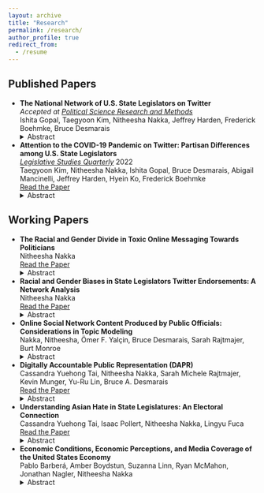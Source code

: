 ```yaml
---
layout: archive
title: "Research"
permalink: /research/
author_profile: true
redirect_from:
  - /resume
---
```


## Published Papers

- **The National Network of U.S. State Legislators on Twitter** <br> _Accepted at <ins>Political Science Research and Methods</ins>_ <br> Ishita Gopal, Taegyoon Kim, Nitheesha Nakka, Jeffrey Harden, Frederick Boehmke, Bruce Desmarais <br> 
  <details close><summary>Abstract</summary>
  <i>A lot of attention has been paid to studying the online activity of the members of the United States Congress. This scrutiny has not been extended to state legislators. Very few studies exist which catalogue why state legislators connect and communicate with one another online in the ways they do. Inspired by this question and building on studies which have analyzed online communication of members of national legislatures, this paper aims to systematically analyze state legislator relationships in the online environment. We collect original data for 4000+ legislators and study patterns of connection and communication of state legislators on Twitter. The results from this study will help better understand what motivates tie formation in the online environment and if these patterns of connection conform to or can predict offline relationships. We test the impact of variables such as party affiliation, state, chamber, cohort, gender, and policy area focus on the organization of these online networks. We look at three main types of networks that can arise due to participation on Twitter - follower, retweets and mentions. We also aggregate the ties to infer dynamics between states.</i>
  </details>
- **Attention to the COVID-19 Pandemic on Twitter: Partisan Differences among U.S. State Legislators** <br> _<ins>Legislative Studies Quarterly</ins>_ 2022 <br> Taegyoon Kim, Nitheesha Nakka, Ishita Gopal, Bruce Desmarais, Abigail Mancinelli, Jeffrey Harden, Hyein Ko, Frederick Boehmke <br> [Read the Paper](https://onlinelibrary.wiley.com/doi/10.1111/lsq.12367)
  <details close><summary>Abstract</summary>
  <i>Subnational governments in the United States have taken the lead on many aspects of the response to the COVID-19 pandemic. Variation in government activity across states offers the opportunity to analyze responses in comparable settings. We study a common and informative activity among state officials—state legislators’ attention to the pandemic on Twitter. We find that legislators’ attention to the pandemic strongly correlates with the number of cases in the legislator’s state, the national count of new deaths, and the number of pandemic-related public policies passed within the legislator’s state. Furthermore, we find that the degree of responsiveness to pandemic indicators differs significantly across political parties, with Republicans exhibiting weaker responses, on average. Lastly, we find significant differences in the content of tweets about the pandemic by Democratic and Republican legislators, with Democrats focused on health indicators and impacts, and Republicans focused on business impacts and opening the economy.</i>
  </details>


## Working Papers

- **The Racial and Gender Divide in Toxic Online Messaging Towards Politicians** <br> Nitheesha Nakka <br> [Read the Paper](https://osf.io/dvsne)
  <details close><summary>Abstract</summary>
  <i>Research on American politicians show that high profile minority politicians, and Republicans often face significantly higher rates of uncivil speech online. I expand on this research by examining the intersectional experience of gender and race at the state legislator level. Previous studies investigate behaviors towards federal representatives; however, local politicians have more day-to-day interactions with constituents which poses a greater risk to both online and offline violence. For this study, I use the Google Perspective API, a machine learning model that evaluates text to produce a continuous measure of toxicity; therefore, capturing the most authentically toxic tweets. Furthermore, this study encapsulates tweets mentioning legislators across all fifty states posted during the month of January 2021. In this way I capture the racial and gender biases in toxicity towards legislators during a notably violent exchange of political power in American history. I use a binomial logistic regression and ultimately do not find any evidence of a relationship between legislator identity and online toxicity directed towards them. There is a participatory effect in that legislators who tweet toxic tweets are more likely to receive toxic tweets in return. In sum, this study uses state-of-the-art methodology to detail how online toxicity towards subnational political elites is shaped.</i>
  </details>
- **Racial and Gender Biases in State Legislators Twitter Endorsements: A Network Analysis** <br> Nitheesha Nakka <br> [Read the Paper](https://osf.io/sqmx2)
  <details close><summary>Abstract</summary>
  <i>Endorsements contribute to electoral success both in gaining a seat in office and legislative success once in office. And for candidates for local office, who ostensibly do not have an extensive political resume to precede them, an endorsement from an existing legislator with an established political career is an important campaign resource. But how do legislators decided to distribute this resource? And how does identity play a role in allocating endorsements? To explore these questions further I analyze the network of Twitter endorsements of state legislators and the racial and gender biases within these networks. My project contributes to the extant literature by revealing how endorsements flow between state elected officials and uncovering any biases in these flows. Using Network Analysis on a dataset of legislators’ endorsementrelated tweets from all fifty states I do no find evidence or co-gender endorsement patterns but do find significant evidence of co-racial endorsement patterns amongst legislators and state legislative candidates. This research allows us to understand how elites shape descriptive representation in state political office.</i>
  </details>
- **Online Social Network Content Produced by Public Officials: Considerations in Topic Modeling** <br> Nakka, Nitheesha, Ömer F. Yalçin, Bruce Desmarais, Sarah Rajtmajer, Burt Monroe <br> 
  <details close><summary>Abstract</summary>
  <i>Statistical topic modeling is widely used in political science to study text. Researchers examine documents of varying lengths, from tweets to speeches. There is ongoing debate on how document length affects the interpretability of topic models. We investigate the effects of aggregating short documents into larger ones based on natural units that partition the corpus. In our study, we analyze one million tweets by U.S. state legislators from April 2016 to September 2020. We find that for documents aggregated at the account level, topics are more associated with individual states than when using individual tweets. This finding is replicated with Wikipedia pages aggregated by birth cities, showing how document definitions can impact topic modeling results.</i>
  </details>
- **Digitally Accountable Public Representation (DAPR)** <br> Cassandra Yuehong Tai, Nitheesha Nakka, Sarah Michele Rajtmajer, Kevin Munger, Yu-Ru Lin, Bruce A. Desmarais <br> [Read the Paper](https://osf.io/preprints/osf/2h9xg)<br>
  <details close><summary>Abstract</summary>
  <i>We introduce the Digitally Accountable Public Representation (DAPR) Database, an innovative archive that systematically tracks and analyzes the online communications of federal, state, and local officials in the U.S. Focusing on X/Twitter and Facebook, the database includes Tweets and Facebook posts dating back to 2020, offering a rich historical perspective on digital political discourse by elected officials in the states. Along with the raw data, we develop and include key measures that quantify relevant features of online communications. These include specialized measures of misinformation dissemination, the use of toxic language by officials, and the expression of anti-vaccination attitudes. In addition to presenting and describing the contents of the DAPR database, we introduce a dedicated R package, enabling users to download and analyze data in bulk, tailored to their specific research needs. We also provide an interactive digital dashboard, designed for a broader audience to explore and interpret the data in a user-friendly online environment. Lastly, we describe our model for expanding and sustaining the DAPR database going forward, including the addition of new officials and platforms, and the collection of social media data in the post-API era.</i>
  </details>
- **Understanding Asian Hate in State Legislatures: An Electoral Connection** <br> Cassandra Yuehong Tai, Isaac Pollert, Nitheesha Nakka, Lingyu Fuca <br> [Read the Paper](https://osf.io/asb9t)<br>
  <details close><summary>Abstract</summary>
  <i>Recent work in digital politics has begun to explore the role of race and ethnicity in digital communications. This research, however, has not fully addressed how lawmakers interact with their Asian constituents and the broader Asian population. We take up this task by analyzing more than 3 million tweets posted by state legislators between 2020 and 2021, investigating state lawmaker messaging targeting Asian ethnic groups. This dataset encapsulates the Covid-19 pandemic which was a particularly contentious time period for Asian and Asian-subgroup populations in the US. As such we test whether the proportion of Asian populations affects politicians’ online political rhetoric. This work identifies tweets directed towards these communities and employs a state-of-the-art anti-Asian hate speech classifier. We find approximately 25,102 tweets that target Asian ethnic groups specifically. In an initial descriptive analysis of these targeted messages, 5,852 were classified as counter-hate speech, significantly outnumbering the 79 identified as actual hate speech. We also find that anti-hate speech is significantly associated with the proportion of Asian population at the state level and public ideology at the district level. Our findings contribute to the understanding of how state lawmakers address Asian communities, in addition to shedding light on the rise in extreme speech from elected officials.</i>
  </details>
- **Economic Conditions, Economic Perceptions, and Media Coverage of the United States Economy** <br> Pablo Barberá, Amber Boydstun, Suzanna Linn, Ryan McMahon, Jonathan Nagler, Nitheesha Nakka<br>
  <details close><summary>Abstract</summary>
  <i>We examine two aspects of media coverage of the economy. First, we look at what objective economic indicators drive the content of media coverage of the economy. Second, we look at the impact of media coverage of the economy on economic perceptions. We pay special attention to whether media coverage is driven by changes in mean family income and other aggregate measures, or changes in more dissaggregate measures such as the change in mean income of the bottom or top income quintile. And we compare the impact of objective economic indicators on media coverage across media sources: the New York Times, the Washington Poast, the Wall Street Journal, and USA Today. Weexamine the impact of this media coverage of the economy on economic perceptions using the index of Consumer Sentiment, as well as other available survey data. We examine in particular whether the effect of media coverage on economic perceptions varies by: the income level of the individual; and the nature of the media outlet. Our analysis covers media coverage and public perceptions of the economy in the United States over a fifty year period.</i>
  </details>
